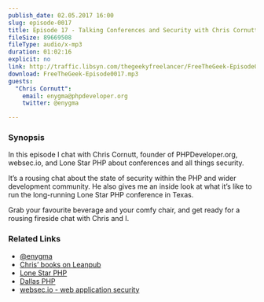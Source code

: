 ```yaml
---
publish_date: 02.05.2017 16:00
slug: episode-0017
title: Episode 17 - Talking Conferences and Security with Chris Cornutt
fileSize: 89669508
fileType: audio/x-mp3
duration: 01:02:16
explicit: no
link: http://traffic.libsyn.com/thegeekyfreelancer/FreeTheGeek-Episode0017.mp3
download: FreeTheGeek-Episode0017.mp3
guests:
  "Chris Cornutt":
    email: enygma@phpdeveloper.org
    twitter: @enygma

---
```

### Synopsis

In this episode I chat with Chris Cornutt, founder of PHPDeveloper.org, websec.io, and Lone Star PHP about conferences and all things security.

It’s a rousing chat about the state of security within the PHP and wider development community. He also gives me an inside look at what it’s like to run the long-running Lone Star PHP conference in Texas.

Grab your favourite beverage and your comfy chair, and get ready for a rousing fireside chat with Chris and I.

### Related Links

- [@enygma](https://twitter.com/@enygma)
- [Chris’ books on Leanpub](https://leanpub.com/u/ccornutt)
- [Lone Star PHP](http://lonestarphp.com/)
- [Dallas PHP](http://www.meetup.com/de-DE/dallasphp/?chapter_analytics_code=UA-246789-6)
- [websec.io - web application security](https://websec.io)
